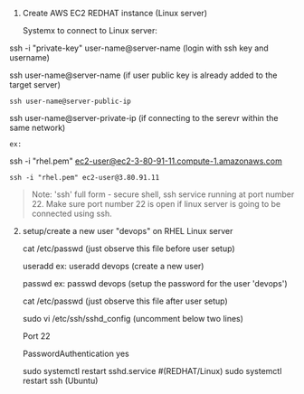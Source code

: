 1. Create AWS EC2 REDHAT instance (Linux server)

	Systemx to connect to Linux server:
  
  ssh -i "private-key" user-name@server-name (login with ssh key and username)
  
  ssh user-name@server-name  (if user public key is already added to the target server)
  
	ssh user-name@server-public-ip
  
  ssh user-name@server-private-ip (if connecting to the serevr within the same network)

	ex: 
  ssh -i "rhel.pem" ec2-user@ec2-3-80-91-11.compute-1.amazonaws.com

	ssh -i "rhel.pem" ec2-user@3.80.91.11

> Note: 'ssh' full form - secure shell, ssh service running at port number 22. Make sure port number 22 is open if linux server is going to be connected using ssh.

2. setup/create a new user "devops" on RHEL Linux server

    cat /etc/passwd (just observe this file before user setup)

    useradd <username>
    ex: useradd devops (create a new user)

    passwd <userName>
    ex: passwd devops (setup the password for the user 'devops')

    cat /etc/passwd (just observe this file after user setup)

    sudo vi /etc/ssh/sshd_config (uncomment below two lines)

      Port 22

      PasswordAuthentication yes

    sudo systemctl restart sshd.service #(REDHAT/Linux)
    sudo systemctl restart ssh (Ubuntu)

